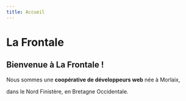 ```yaml
---
title: Accueil
---
```

# La Frontale

## Bienvenue à **La Frontale** !

Nous sommes une **coopérative de développeurs web** née à Morlaix,
 
dans le Nord Finistère, en Bretagne Occidentale.